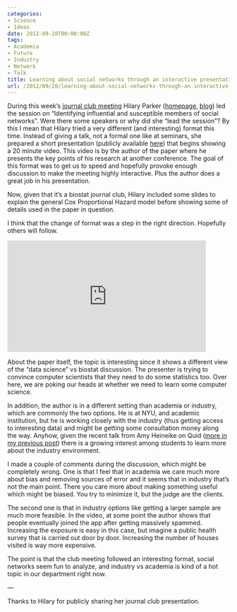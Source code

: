 ```yaml
---
categories:
- Science
- Ideas
date: 2012-09-28T00:00:00Z
tags:
- Academia
- Future
- Industry
- Network
- Talk
title: Learning about social networks through an interactive presentation
url: /2012/09/28/learning-about-social-networks-through-an-interactive
---
```


<p>During this week&#8217;s <a href="http://www.biostat.jhsph.edu/~zhwu/2012journal.html">journal club meeting</a> Hilary Parker (<a href="http://www.biostat.jhsph.edu/~hiparker/">homepage</a>, <a href="http://hilaryparker.com/">blog</a>) led the session on &#8220;Identifying influential and susceptible members of social networks&#8221;. Were there some speakers or why did she &#8220;lead the session&#8221;? By this I mean that Hilary tried a very different (and interesting) format this time. Instead of giving a talk, not a formal one like at seminars, she prepared a short presentation (publicly available <a href="https://docs.google.com/presentation/d/1wlZvL8z_8bOau2ZQkvxLtOuFwEVoTeOrJeQ9dO7vATs/edit#slide=id.p">here</a>) that begins showing a 20 minute video. This video is by the author of the paper where he presents the key points of his research at another conference. The goal of this format was to get us to speed and hopefully provoke enough discussion to make the meeting highly interactive. Plus the author does a great job in his presentation.</p>
<p>Now, given that it&#8217;s a biostat journal club, Hilary included some slides to explain the general Cox Proportional Hazard model before showing some of details used in the paper in question. </p>
<p>I think that the change of format was a step in the right direction. Hopefully others will follow.</p>
<p><iframe frameborder="0" height="253" src="http://www.youtube.com/embed/JmajkTKlEqw" width="450"></iframe></p>
<p>About the paper itself, the topic is interesting since it shows a different view of the &#8220;data science&#8221; vs biostat discussion. The presenter is trying to convince computer scientists that they need to do some statistics too. Over here, we are poking our heads at whether we need to learn some computer science.</p>
<p>In addition, the author is in a different setting than academia or industry, which are commonly the two options. He is at NYU, and academic institution, but he is working closely with the industry (thus getting access to interesting data) and might be getting some consultation money along the way. Anyhow, given the recent talk from Amy Heineike on Quid (<a href="http://fellgernon.tumblr.com/post/32472984157/quid-biostat-jhsph#.UGYOW_l27mY">more in my previous post</a>) there is a growing interest among students to learn more about the industry environment.</p>
<p>I made a couple of comments during the discussion, which might be completely wrong. One is that I feel that in academia we care much more about bias and removing sources of error and it seems that in industry that&#8217;s not the main point. There you care more about making something useful which might be biased. You try to minimize it, but the judge are the clients. </p>
<p>The second one is that in industry options like getting a larger sample are much more feasible. In the video, at some point the author shows that people eventually joined the app after getting massively spammed. Increasing the exposure is easy in this case, but imagine a public health survey that is carried out door by door. Increasing the number of houses visited is way more expensive.</p>
<p>The point is that the club meeting followed an interesting format, social networks seem fun to analyze, and industry vs academia is kind of a hot topic in our department right now.</p>
<p>&#8212;</p>
<p>Thanks to Hilary for publicly sharing her journal club presentation.</p>
